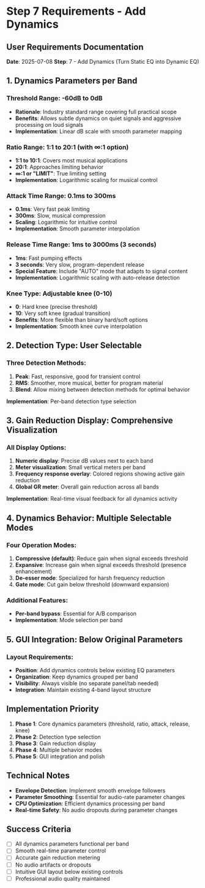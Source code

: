 # Step 7 Requirements - Add Dynamics

## User Requirements Documentation
**Date**: 2025-07-08
**Step**: 7 - Add Dynamics (Turn Static EQ into Dynamic EQ)

## 1. Dynamics Parameters per Band

### Threshold Range: -60dB to 0dB
- **Rationale**: Industry standard range covering full practical scope
- **Benefits**: Allows subtle dynamics on quiet signals and aggressive processing on loud signals
- **Implementation**: Linear dB scale with smooth parameter mapping

### Ratio Range: 1:1 to 20:1 (with ∞:1 option)
- **1:1 to 10:1**: Covers most musical applications
- **20:1**: Approaches limiting behavior
- **∞:1 or "LIMIT"**: True limiting setting
- **Implementation**: Logarithmic scaling for musical control

### Attack Time Range: 0.1ms to 300ms
- **0.1ms**: Very fast peak limiting
- **300ms**: Slow, musical compression
- **Scaling**: Logarithmic for intuitive control
- **Implementation**: Smooth parameter interpolation

### Release Time Range: 1ms to 3000ms (3 seconds)
- **1ms**: Fast pumping effects
- **3 seconds**: Very slow, program-dependent release
- **Special Feature**: Include "AUTO" mode that adapts to signal content
- **Implementation**: Logarithmic scaling with auto-release detection

### Knee Type: Adjustable knee (0-10)
- **0**: Hard knee (precise threshold)
- **10**: Very soft knee (gradual transition)
- **Benefits**: More flexible than binary hard/soft options
- **Implementation**: Smooth knee curve interpolation

## 2. Detection Type: User Selectable

### Three Detection Methods:
1. **Peak**: Fast, responsive, good for transient control
2. **RMS**: Smoother, more musical, better for program material  
3. **Blend**: Allow mixing between detection methods for optimal behavior

**Implementation**: Per-band detection type selection

## 3. Gain Reduction Display: Comprehensive Visualization

### All Display Options:
1. **Numeric display**: Precise dB values next to each band
2. **Meter visualization**: Small vertical meters per band
3. **Frequency response overlay**: Colored regions showing active gain reduction
4. **Global GR meter**: Overall gain reduction across all bands

**Implementation**: Real-time visual feedback for all dynamics activity

## 4. Dynamics Behavior: Multiple Selectable Modes

### Four Operation Modes:
1. **Compressive (default)**: Reduce gain when signal exceeds threshold
2. **Expansive**: Increase gain when signal exceeds threshold (presence enhancement)
3. **De-esser mode**: Specialized for harsh frequency reduction
4. **Gate mode**: Cut gain below threshold (downward expansion)

### Additional Features:
- **Per-band bypass**: Essential for A/B comparison
- **Implementation**: Mode selection per band

## 5. GUI Integration: Below Original Parameters

### Layout Requirements:
- **Position**: Add dynamics controls below existing EQ parameters
- **Organization**: Keep dynamics grouped per band
- **Visibility**: Always visible (no separate panel/tab needed)
- **Integration**: Maintain existing 4-band layout structure

## Implementation Priority
1. **Phase 1**: Core dynamics parameters (threshold, ratio, attack, release, knee)
2. **Phase 2**: Detection type selection
3. **Phase 3**: Gain reduction display
4. **Phase 4**: Multiple behavior modes
5. **Phase 5**: GUI integration and polish

## Technical Notes
- **Envelope Detection**: Implement smooth envelope followers
- **Parameter Smoothing**: Essential for audio-rate parameter changes
- **CPU Optimization**: Efficient dynamics processing per band
- **Real-time Safety**: No audio dropouts during parameter changes

## Success Criteria
- [ ] All dynamics parameters functional per band
- [ ] Smooth real-time parameter control
- [ ] Accurate gain reduction metering
- [ ] No audio artifacts or dropouts
- [ ] Intuitive GUI layout below existing controls
- [ ] Professional audio quality maintained
